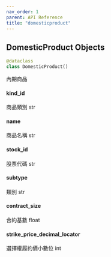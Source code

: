 ```yaml
---  
nav_order: 1
parent: API Reference  
title: "domesticproduct"
--- 
```

<link rel="stylesheet" href="/assets/css/just-the-docs-custom.css">
<a id="domesticproduct.DomesticProduct"></a>

## DomesticProduct Objects

```python
@dataclass
class DomesticProduct()
```

內期商品

<a id="domesticproduct.DomesticProduct.kind_id"></a>

#### kind\_id

商品類別 str

<a id="domesticproduct.DomesticProduct.name"></a>

#### name

商品名稱 str

<a id="domesticproduct.DomesticProduct.stock_id"></a>

#### stock\_id

股票代碼 str

<a id="domesticproduct.DomesticProduct.subtype"></a>

#### subtype

類別 str

<a id="domesticproduct.DomesticProduct.contract_size"></a>

#### contract\_size

合約基數 float

<a id="domesticproduct.DomesticProduct.strike_price_decimal_locator"></a>

#### strike\_price\_decimal\_locator

選擇權履約價小數位 int

